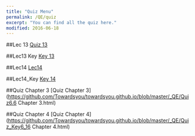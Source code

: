```yaml
---
title: "Quiz Menu"
permalink: /QE/quiz
excerpt: "You can find all the quiz here."
modified: 2016-06-18
---
```


##Lec 13
[Quiz 13](https://github.com/Towardsyou/towardsyou.github.io/blob/master/_QE/Lec13.html)

##Lec13 Key
[Key 13](https://github.com/Towardsyou/towardsyou.github.io/blob/master/_QE/Lec13_Key.html)

##Lec14
[Lec14](https://github.com/Towardsyou/towardsyou.github.io/blob/master/_QE/Lec14_Key.html)

##Lec14_Key
[Key 14](https://github.com/Towardsyou/towardsyou.github.io/blob/master/_QE/Lec14_Key.html)

##Quiz Chapter 3
[Quiz Chapter 3](https://github.com/Towardsyou/towardsyou.github.io/blob/master/_QE/Quiz6.6 Chapter 3.html)

##Quiz Chapter 4
[Quiz Chapter 4](https://github.com/Towardsyou/towardsyou.github.io/blob/master/_QE/Quiz_Key6_16 Chapter 4.html)
